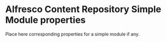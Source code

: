 # Alfresco Content Repository Simple Module properties

Place here corresponding properties for a simple module if any.
